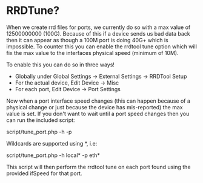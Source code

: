# RRDTune?

When we create rrd files for ports, we currently do so with a max value of 12500000000 (100G). Because of this if a device sends us bad data back then it can appear as though
a 100M port is doing 40G+ which is impossible. To counter this you can enable the rrdtool tune option which will fix the max value to the interfaces physical speed (minimum of 10M).

To enable this you can do so in three ways!

 - Globally under Global Settings -> External Settings -> RRDTool Setup
 - For the actual device, Edit Device -> Misc
 - For each port, Edit Device -> Port Settings

Now when a port interface speed changes (this can happen because of a physical change or just because the device has mis-reported) the max value is set. If you don't want to wait until
a port speed changes then you can run the included script:

script/tune_port.php -h <hostname> -p <ifName>

Wildcards are supported using *, i.e:

script/tune_port.php -h local* -p eth*

This script will then perform the rrdtool tune on each port found using the provided ifSpeed for that port.
